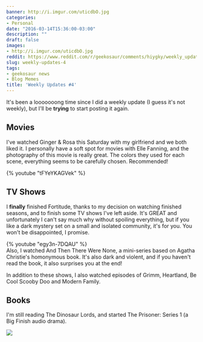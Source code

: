 ```yaml
---
banner: http://i.imgur.com/uticdbO.jpg
categories:
- Personal
date: "2016-03-14T15:36:00-03:00"
description: ""
draft: false
images:
- http://i.imgur.com/uticdbO.jpg
reddit: https://www.reddit.com/r/geekosaur/comments/hiygky/weekly_updates_4/
slug: weekly-updates-4
tags:
- geekosaur news
- Blog Memes
title: 'Weekly Updates #4'
---
```


It's been a looooooong time since I did a weekly update (I guess it's not weekly), but I'll be __trying__ to start posting it again.

<!--more-->

## Movies

I've watched Ginger & Rosa this Saturday with my girlfriend and we both liked it. 
I personally have a soft spot for movies with Elle Fanning, and the photography of this movie is really great. 
The colors they used for each scene, everything seems to be carefully chosen. Recommended!

{% youtube "tFYeYKAGVek" %}

## TV Shows

I __finally__ finished Fortitude, thanks to my decision on watching finished seasons, 
and to finish some TV shows I've left aside. 
It's GREAT and unfortunately I can't say much why without spoiling everything, 
but if you like a dark mystery set on a small and isolated community, it's for you. You won't be disappointed, I promise.

{% youtube "egy3n-7DQAU" %}  
Also, I watched And Then There Were None, a mini-series based on Agatha Christie's homonymous book. 
It's also dark and violent, and if you haven't read the book, it also surprises you at the end!

In addition to these shows, I also watched episodes of Grimm, Heartland, Be Cool Scooby Doo and Modern Family.

## Books

I'm still reading The Dinosaur Lords, and started The Prisoner: Series 1 (a Big Finish audio drama).

<a href="http://www.bookdepository.com/The-Prisoner-Series-1-Nicholas-Briggs-Jamie-Robertson-Iain-Meadows-Tom-Webster/9781781785614?a_aid=thiagomgd">
<img src="http://i.imgur.com/AoH1i4e.jpg" class="img-medium"></a>

<!-- ## Anime

Beyond this season's anime, I also started watching Rokka no Yuusha, which I did a first impressions post 
[here](http://www.generalfalcon.com/2016/03/first-impressions-rokka-no-yuusha.html). -->
